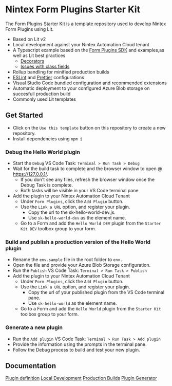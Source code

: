 # Nintex Form Plugins Starter Kit

The Form Plugins Starter Kit is a template repository used to develop Nintex Form Plugins using Lit.

- Based on Lit v2
- Local development against your Nintex Automation Cloud tenant
- A Typescript example based on the [Form Plugins SDK](https://help.nintex.com/en-US/formplugins/Home.htm) and examples,as well as Lit best practices
    - [Decorators](https://lit.dev/docs/v2/components/decorators/#decorators-typescript)
    - [Issues with class fields](https://lit.dev/docs/components/properties/#avoiding-issues-with-class-fields)
- Rollup bandling for minified production builds
- [ESLint](https://eslint.org/) and [Prettier](https://prettier.io/) configurations
- Visual Studio Code bundled configuration and recommended extensions
- Automatic deployment to your configured Azure Blob storage on succesfull production build
- Commonly used Lit templates

## Get Started
- Click on the `Use this template` button on this repository to create a new repository.
- Install dependencies using `npm i`

### Debug the Hello World plugin
- Start the `Debug` VS Code Task: `Terminal > Run Task > Debug`
- Wait for the build task to complete and the browser window to open @ https://127.0.0.1/.
  - If you don't see any files, refresh the browser window once the Debug Task is complete.
  - Both tasks will be visible in your VS Code terminal pane
- Add the plugin to your Nintex Automation Cloud Tenant
  - Under `Form Plugins`, click the `Add Plugin` button.
  - Use the `Link a URL` option, and register your plugin.
    - Copy the url to the sk-hello-world-dev.js.
    - Use `sk-hello-world-dev` as the element name.
  - Go to a Form and add the `Hello World DEV` plugin from the `Starter Kit DEV` toolbox group to your form.

### Build and publish a production version of the Hello World plugin
- Rename the `env.sample` file in the root folder to `env.`
- Open the file and provide your Azure Blob Storage configuration.
- Run the `Publish` VS Code Task: `Terminal > Run Task > Publish`
- Add the plugin to your Nintex Automation Cloud Tenant
  - Under `Form Plugins`, click the `Add Plugin` button.
  - Use the `Link a URL` option, and register your plugin.
    - Copy the url of your published plugin from the VS Code terminal pane.
    - Use `sk-hello-world` as the element name.
  - Go to a Form and add the `Hello World` plugin from the `Starter Kit` toolbox group to your form.
  
### Generate a new plugin
- Run the `Add plugin` VS Code Task: `Terminal > Run Task > Add plugin`
- Provide the information using the prompts in the terminal pane.
- Follow the Debug process to build and test your new plugin.
 
## Documentation

[Plugin definition](docs/definition.md)
[Local Development](docs/localdev.md)
[Production Builds](docs/productionbuilds.md)
[Plugin Generator](docs/generator.md)






